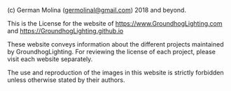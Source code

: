 (c) German Molina (germolinal@gmail.com) 2018 and beyond.

This is the License for the website of https://www.GroundhogLighting.com and https://GroundhogLighting.github.io

These website conveys information about the different projects maintained by GroundhogLighting. For reviewing the license 
of each project, please visit each website separately.

The use and reproduction of the images in this website is strictly forbidden unless otherwise stated by their authors.
